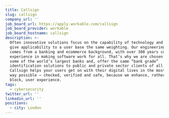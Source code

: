 ```yaml
---
title: Callsign
slug: callsign
company_url: ''
job_board_url: https://apply.workable.com/callsign
job_board_provider: workable
job_board_hostname: callsign
description: >-
  Often innovative solutions focus on the capability of technology and do not
  give applicability to a user base the same weighting. Our engineering team
  comes from a banking and ecommerce background, with over 300 years combined
  experience in making software work for all. That’s why we are chosen to help
  some of the world’s largest banks and, offer the same “bank grade”
  identification solutions to public and private sector clients of all sizes. 
  Callsign helps your users get on with their digital lives in the most seamless
  way possible – checked, verified and safe, because we enhance, rather than
  block, user experience.
tags:
  - cybersecurity
twitter_url: ''
linkedin_url: ''
positions:
  - city: London
---
```


